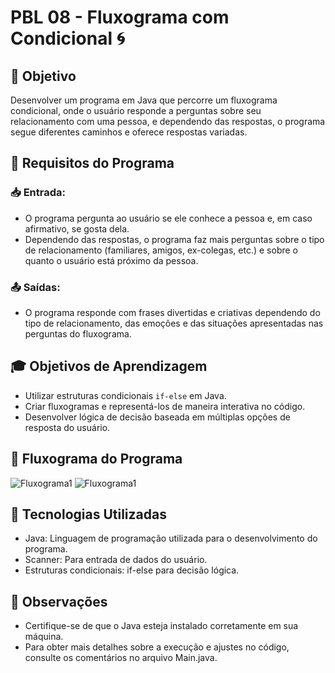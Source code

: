 # PBL 08 - Fluxograma com Condicional 🌀

## 🎯 Objetivo
Desenvolver um programa em Java que percorre um fluxograma condicional, onde o usuário responde a perguntas sobre seu relacionamento com uma pessoa, e dependendo das respostas, o programa segue diferentes caminhos e oferece respostas variadas.

## 🧮 Requisitos do Programa

### 📥 Entrada:
- O programa pergunta ao usuário se ele conhece a pessoa e, em caso afirmativo, se gosta dela.
- Dependendo das respostas, o programa faz mais perguntas sobre o tipo de relacionamento (familiares, amigos, ex-colegas, etc.) e sobre o quanto o usuário está próximo da pessoa.

### 📤 Saídas:
- O programa responde com frases divertidas e criativas dependendo do tipo de relacionamento, das emoções e das situações apresentadas nas perguntas do fluxograma.

## 🎓 Objetivos de Aprendizagem
- Utilizar estruturas condicionais `if-else` em Java.
- Criar fluxogramas e representá-los de maneira interativa no código.
- Desenvolver lógica de decisão baseada em múltiplas opções de resposta do usuário.

## 🧠 Fluxograma do Programa

![Fluxograma1](https://brazilsoutheast1-mediap.svc.ms/transform/thumbnail?provider=spo&inputFormat=jpg&cs=NWUzY2U2YzAtMmIxZi00Mjg1LThkNGItNzVlZTc4Nzg3MzQ2fFNQTw&docid=https%3A%2F%2Fpucdegoias.sharepoint.com%2F_api%2Fv2.0%2Fdrives%2Fb!EdXO1FW7ikKU-qfvoQC1F-MplALYxfdIuIdEV57hhlAcwqn6v0wNSpAzzA6sXH5h%2Fitems%2F01A7DAVG2WB3XDGVITLJF3LUNHY6QLAYYE%3Ftempauth%3Dv1.eyJzaXRlaWQiOiJkNGNlZDUxMS1iYjU1LTQyOGEtOTRmYS1hN2VmYTEwMGI1MTciLCJhcHBfZGlzcGxheW5hbWUiOiJNaWNyb3NvZnQgVGVhbXMgV2ViIENsaWVudCIsImFwcGlkIjoiNWUzY2U2YzAtMmIxZi00Mjg1LThkNGItNzVlZTc4Nzg3MzQ2IiwiYXVkIjoiMDAwMDAwMDMtMDAwMC0wZmYxLWNlMDAtMDAwMDAwMDAwMDAwL3B1Y2RlZ29pYXMuc2hhcmVwb2ludC5jb21ANzMzMTlmNDItODkwOC00Yjg5LTlmOGQtNTU4Y2Y0ZDVkNzc2IiwiZXhwIjoiMTc0NTMwMTYwMCJ9.CgoKBHNuaWQSAjg0EgQI0LsCGgw0MC4xMjYuNDUuMjcqLHFuVENLM09GMC9QVTFzcU1rOUFybzNzYmx1T1JSdk9DWm10c29ZWnFLUjQ9MJ4BOAFKEGhhc2hlZHByb29mdG9rZW5SCFsia21zaSJdcikwaC5mfG1lbWJlcnNoaXB8MTAwMzIwMDNhMjdiZjMzNEBsaXZlLmNvbXoBMoIBEglCnzFzCImJSxGfjVWM9NXXdpIBBkhFTUlMWZoBFkJBUkJVREEgREUgSkVTVVMgUkFNT1OiARsyMDI0MjAxMjAwMDI2MUBwdWNnby5lZHUuYnKqARAxMDAzMjAwM0EyN0JGMzM0sgE7YWxsZmlsZXMud3JpdGUgY29udGFpbmVyLnNlbGVjdGVkIGdyb3VwLnJlYWQgYWxsc2l0ZXMud3JpdGU.nAgH4_JQQQE0rSrT5FTeybvnTyy0yyonmVJggRIJQ_4%26version%3DPublished&width=9999&height=9999&cb=63861084779)
![Fluxograma1](https://brazilsoutheast1-mediap.svc.ms/transform/thumbnail?provider=spo&inputFormat=jpg&cs=NWUzY2U2YzAtMmIxZi00Mjg1LThkNGItNzVlZTc4Nzg3MzQ2fFNQTw&docid=https%3A%2F%2Fpucdegoias.sharepoint.com%2F_api%2Fv2.0%2Fdrives%2Fb!EdXO1FW7ikKU-qfvoQC1F-MplALYxfdIuIdEV57hhlAcwqn6v0wNSpAzzA6sXH5h%2Fitems%2F01A7DAVG4WOH72G3ODRVGIIPV4VI3RFBCP%3Ftempauth%3Dv1.eyJzaXRlaWQiOiJkNGNlZDUxMS1iYjU1LTQyOGEtOTRmYS1hN2VmYTEwMGI1MTciLCJhcHBfZGlzcGxheW5hbWUiOiJNaWNyb3NvZnQgVGVhbXMgV2ViIENsaWVudCIsImFwcGlkIjoiNWUzY2U2YzAtMmIxZi00Mjg1LThkNGItNzVlZTc4Nzg3MzQ2IiwiYXVkIjoiMDAwMDAwMDMtMDAwMC0wZmYxLWNlMDAtMDAwMDAwMDAwMDAwL3B1Y2RlZ29pYXMuc2hhcmVwb2ludC5jb21ANzMzMTlmNDItODkwOC00Yjg5LTlmOGQtNTU4Y2Y0ZDVkNzc2IiwiZXhwIjoiMTc0NTMwMTYwMCJ9.CgoKBHNuaWQSAjg0EgQI0LsCGgw0MC4xMjYuNDUuMjcqLHg1QzI0L203UmdtV2FaY3JrYVgyTG9vNk9tZlB2cStOTjhQcmhJelpmU0k9MJ4BOAFKEGhhc2hlZHByb29mdG9rZW5SCFsia21zaSJdcikwaC5mfG1lbWJlcnNoaXB8MTAwMzIwMDNhMjdiZjMzNEBsaXZlLmNvbXoBMoIBEglCnzFzCImJSxGfjVWM9NXXdpIBBkhFTUlMWZoBFkJBUkJVREEgREUgSkVTVVMgUkFNT1OiARsyMDI0MjAxMjAwMDI2MUBwdWNnby5lZHUuYnKqARAxMDAzMjAwM0EyN0JGMzM0sgE7YWxsZmlsZXMud3JpdGUgY29udGFpbmVyLnNlbGVjdGVkIGdyb3VwLnJlYWQgYWxsc2l0ZXMud3JpdGU.JzE35zXuO4xRNRRvnNm3A_CmiZixhJM74mzZKqcg-8c%26version%3DPublished&width=9999&height=9999&cb=63861086475)

## 🔧 Tecnologias Utilizadas

- Java: Linguagem de programação utilizada para o desenvolvimento do programa.
- Scanner: Para entrada de dados do usuário.
- Estruturas condicionais: if-else para decisão lógica.

## 📝 Observações

- Certifique-se de que o Java esteja instalado corretamente em sua máquina.
- Para obter mais detalhes sobre a execução e ajustes no código, consulte os comentários no arquivo Main.java.
